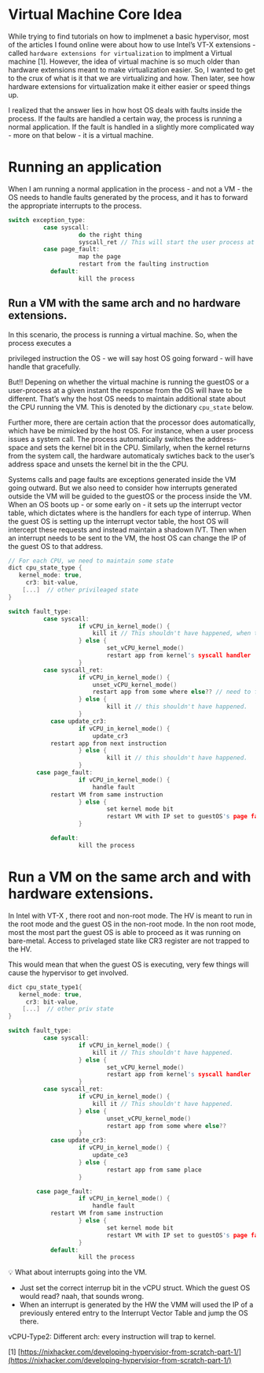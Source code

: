 # Virtual Machine Core Idea

While trying to find tutorials on how to implmenet a basic hypervisor, most of the articles I found online were about how to use Intel’s VT-X extensions - called `hardware extensions for virtualization` to implment a Virtual machine [1]. However, the idea of virtual machine is so much older than hardware extensions meant to make virtualization easier. So, I wanted to get to the crux of what is it that we are virtualizing and how. Then later, see how hardware extensions for virtualization make it either easier or speed things up. 

I realized that the answer lies in how host OS deals with faults inside the process. If the faults are handled a certain way, the process is running a normal application. If the fault is handled in a slightly more complicated way - more on that below - it is a virtual machine. 

# Running an application

When I am running a normal application in the process - and not a VM - the OS needs to handle faults generated by the process, and it has to forward the appropriate interrupts to the process.

```c
switch exception_type:
		  case syscall:
					do the right thing
					syscall_ret // This will start the user process at the next instruction.
		  case page_fault:
					map the page 
					restart from the faulting instruction
			default:
					kill the process
```

## Run a VM with the same arch and no hardware extensions.

In this scenario, the process is running a virtual machine. So, when the process executes a 

privileged instruction the OS - we will say host OS going forward - will have handle that gracefully.

But!! Depening on whether the virtual machine is running the guestOS or a user-process at a given instant the response from the OS will have to be different. That’s why the host OS needs to maintain additional state about the CPU running the VM. This is denoted by the dictionary `cpu_state` below.

Further more, there are certain action that the  processor does automatically, which have be mimicked by the host OS. For instance, when a user process issues a system call. The process automatically switches the address-space and sets the kernel bit in the CPU. Similarly, when the kernel returns from the system call, the hardware automaticaly swtiches back to the user’s address space and unsets the kernel bit in the the CPU. 

Systems calls and page faults are exceptions generated inside the VM going outward. But we also need to consider how interrupts generated outside the VM will be guided to the guestOS or the process inside the VM. When an OS boots up - or some early on - it sets up the interrupt vector table, which dictates where is the handlers for each type of interrup. When the guest OS is setting up the interrupt vector table, the host OS will intercept these requests and instead maintain a shadown IVT. Then when an interrupt needs to be sent to the VM, the host OS can change the IP of the guest OS to that address.

```c
// For each CPU, we need to maintain some state 
dict cpu_state_type {
   kernel_mode: true,
	 cr3: bit-value,
	[...]  // other privileaged state
}

switch fault_type:
		  case syscall:
					if vCPU_in_kernel_mode() {
						kill it // This shouldn't have happened, when the CPU is in kernel mode.
					} else {
							set_vCPU_kernel_mode()
							restart app from kernel's syscall handler
					}
		  case syscall_ret:
					if vCPU_in_kernel_mode() {
						unset_vCPU_kernel_mode()
						restart app from some where else?? // need to find out the name of the reg where the return addrs is stored.
					} else {
							kill it // this shouldn't have happened.
					}
			case update_cr3:
					if vCPU_in_kernel_mode() {
						update_cr3
            restart app from next instruction
					} else {
							kill it // this shouldn't have happened.		
					}
 		case page_fault:
					if vCPU_in_kernel_mode() {
						handle fault
            restart VM from same instruction
					} else {
							set kernel mode bit 
							restart VM with IP set to guestOS's page fault handler
					}

			default:
					kill the process
```

# Run a VM on the same arch and with hardware extensions.

In Intel with VT-X , there root and non-root mode. The HV is meant to run in the root mode and the guest OS in the non-root mode. In the non root mode, most the most part the guest OS is able to proceed as it was running on bare-metal. Access to privelaged state like CR3 register are not trapped to the HV. 

This would mean that when the guest OS is executing, very few things will cause the hypervisor to get involved.

```c
dict cpu_state_type1{
   kernel_mode: true,
	 cr3: bit-value,
	[...]  // other priv state
}

switch fault_type:
		  case syscall:
					if vCPU_in_kernel_mode() {
						kill it // This shouldn't have happened.
					} else {
							set_vCPU_kernel_mode()
							restart app from kernel's syscall handler
					}
		  case syscall_ret:
					if vCPU_in_kernel_mode() {
						kill it // This shouldn't have happened.
					} else {
							unset_vCPU_kernel_mode()
							restart app from some where else??
					}
			case update_cr3:
					if vCPU_in_kernel_mode() {
						update_ce3
					} else {
							restart app from same place
					}

 		case page_fault:
					if vCPU_in_kernel_mode() {
						handle fault
            restart VM from same instruction
					} else {
							set kernel mode bit 
							restart VM with IP set to guestOS's page fault handler
					}
			default:
					kill the process
```

<aside>
💡 What about interrupts going into the VM.

</aside>

- Just set the correct interrup bit in the vCPU struct. Which the guest OS would read? naah, that sounds wrong.
- When an interrupt is generated by the HW the VMM will used the IP of a previously entered entry to the Interrupt Vector Table and jump the OS there.

vCPU-Type2: Different arch: every instruction will trap to kernel.

[1] [https://nixhacker.com/developing-hypervisior-from-scratch-part-1/](https://nixhacker.com/developing-hypervisior-from-scratch-part-1/)